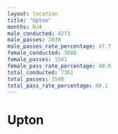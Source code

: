 ```yaml
---
layout: location
title: "Upton"
months: N/A
male_conducted: 4273
male_passes: 2039
male_passes_rate_percentage: 47.7
female_conducted: 3088
female_passes: 1501
female_pass_rate_percentage: 48.6
total_conducted: 7361
total_passes: 3540
total_pass_rate_percentage: 48.1
---
```


# Upton
